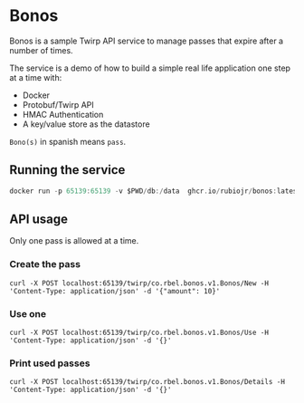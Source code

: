 # Bonos

Bonos is a sample Twirp API service to manage passes that expire after a number of times.

The service is a demo of how to build a simple real life application one step at a time with:

* Docker
* Protobuf/Twirp API
* HMAC Authentication
* A key/value store as the datastore

`Bono(s)` in spanish means `pass`.

## Running the service

```Go
docker run -p 65139:65139 -v $PWD/db:/data  ghcr.io/rubiojr/bonos:latest
```

## API usage

Only one pass is allowed at a time.

### Create the pass

```
curl -X POST localhost:65139/twirp/co.rbel.bonos.v1.Bonos/New -H 'Content-Type: application/json' -d '{"amount": 10}'
```

### Use one

```
curl -X POST localhost:65139/twirp/co.rbel.bonos.v1.Bonos/Use -H 'Content-Type: application/json' -d '{}'
```

### Print used passes

```
curl -X POST localhost:65139/twirp/co.rbel.bonos.v1.Bonos/Details -H 'Content-Type: application/json' -d '{}'
```
